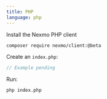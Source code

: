 ```yaml
---
title: PHP
language: php
---
```


Install the Nexmo PHP client

```bash
composer require nexmo/client:@beta
```

Create an `index.php`:

```php
// Example pending
```

Run:

```bash
php index.php
```
